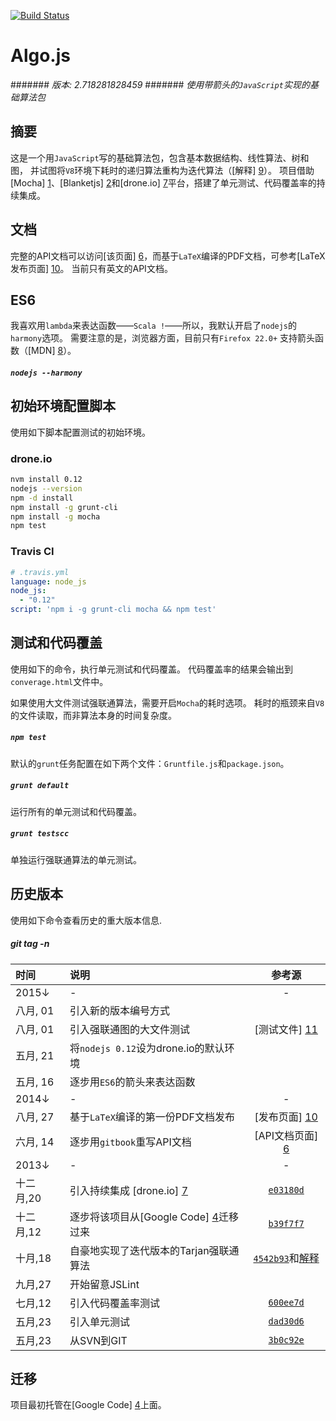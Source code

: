 [![Build Status](https://drone.io/github.com/scotv/algo-js/status.png)](https://drone.io/github.com/scotv/algo-js/latest)

# Algo.js
####### _版本: 2.718281828459_
####### _使用带箭头的`JavaScript`实现的基础算法包_

## 摘要

这是一个用`JavaScript`写的基础算法包，包含基本数据结构、线性算法、树和图，
并试图将`V8`环境下耗时的递归算法重构为迭代算法（[解释] [9]）。
项目借助[Mocha] [1]、[Blanketjs] [2]和[drone.io] [7]平台，搭建了单元测试、代码覆盖率的持续集成。

## 文档

完整的API文档可以访问[该页面] [6]，而基于`LaTeX`编译的PDF文档，可参考[LaTeX发布页面] [10]。
当前只有英文的API文档。

## ES6

我喜欢用`lambda`来表达函数——`Scala !`——所以，我默认开启了`nodejs`的`harmony`选项。
需要注意的是，浏览器方面，目前只有`Firefox 22.0+` 支持箭头函数（[MDN] [8]）。

##### `nodejs --harmony`

## 初始环境配置脚本

使用如下脚本配置测试的初始环境。

### drone.io
```bash
nvm install 0.12
nodejs --version
npm -d install
npm install -g grunt-cli
npm install -g mocha
npm test
```
### Travis CI
```yml
# .travis.yml
language: node_js
node_js:
  - "0.12"
script: 'npm i -g grunt-cli mocha && npm test'
```

## 测试和代码覆盖

使用如下的命令，执行单元测试和代码覆盖。
代码覆盖率的结果会输出到`converage.html`文件中。

如果使用大文件测试强联通算法，需要开启`Mocha`的耗时选项。
耗时的瓶颈来自`V8`的文件读取，而非算法本身的时间复杂度。

##### `npm test`
默认的`grunt`任务配置在如下两个文件：`Gruntfile.js`和`package.json`。

##### `grunt default`
运行所有的单元测试和代码覆盖。

##### `grunt testscc`
单独运行强联通算法的单元测试。

## 历史版本

使用如下命令查看历史的重大版本信息.

##### git tag -n

时间 | 说明 | 参考源
:-------|:---------|:-------:
 2015&darr; | - | -
 八月, 01 | 引入新的版本编号方式 |
 八月, 01 | 引入强联通图的大文件测试 | [测试文件] [11]
 五月, 21 | 将`nodejs 0.12`设为drone.io的默认环境 |
 五月, 16 | 逐步用`ES6`的箭头来表达函数 | 
 2014&darr; | - | -
 八月, 27 | 基于`LaTeX`编译的第一份PDF文档发布 | [发布页面] [10]
 六月, 14 | 逐步用`gitbook`重写API文档 | [API文档页面] [6]
 2013&darr; | - | -
 十二月,20 | 引入持续集成 [drone.io] [7]| [`e03180d`](https://github.com/scotv/algo-js/commit/e03180df15)
 十二月,12 | 逐步将该项目从[Google Code] [4]迁移过来 | [`b39f7f7`](https://github.com/scotv/algo-js/commit/b39f7f78ab)
 十月,18 | 自豪地实现了迭代版本的Tarjan强联通算法 | [`4542b93`](https://github.com/scotv/algo-js/commit/4542b937d827)和[解释][9]
 九月,27 | 开始留意JSLint | 
 七月,12 | 引入代码覆盖率测试 | [`600ee7d`](https://github.com/scotv/algo-js/commit/600ee7d899d2)
 五月,23 | 引入单元测试 | [`dad30d6`](https://github.com/scotv/algo-js/commit/dad30d64ad70)
 五月,23 | 从SVN到GIT | [`3b0c92e`](https://github.com/scotv/algo-js/commit/3b0c92e3b173)

## 迁移

项目最初托管在[Google Code] [4]上面。

[1]: http://mochajs.org/ "Mocha.js"
[2]: http://blanketjs.org/ "Blanket.js"
[3]: http://www.ecmascript.org/  "ECMA-262"
[4]: https://code.google.com/p/algo-js "Algo.js"
[5]: https://github.com/scotv/algo-js/issues "Issues"
[6]: http://scotv.github.io/algo-wiki "Wiki"
[7]: https://drone.io/github.com/scotv/algo-js "drone.io"
[8]: https://developer.mozilla.org/en-US/docs/Web/JavaScript/Reference/Functions/Arrow_functions#Browser_compatibility "Arrow functions"
[9]: http://scotv.github.io/algo/2013/11/10/how-to-write-iterative-tarjan-scc-algorithm-part-zero 'Iterative Tarjan'
[10]: https://github.com/scotv/algo-wiki/releases 'LaTeX Releases'
[11]: https://github.com/scotv/algo-js/releases/tag/2.7182818284 'Big file for SCC'
